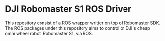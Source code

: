 # DJI Robomaster S1 ROS Driver

This repository consist of a ROS wrapper writter on top of Robomaster SDK. The ROS packages under this repository aims to control of DJI's cheap omni wheel robot, Robomaster S1, via ROS.